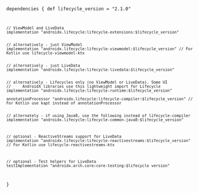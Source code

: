 

<code>
  
dependencies {
    def lifecycle_version = "2.1.0"

    // ViewModel and LiveData
    implementation "androidx.lifecycle:lifecycle-extensions:$lifecycle_version"
	
	
    // alternatively - just ViewModel
    implementation "androidx.lifecycle:lifecycle-viewmodel:$lifecycle_version" // For Kotlin use lifecycle-viewmodel-ktx
	
	
    // alternatively - just LiveData
    implementation "androidx.lifecycle:lifecycle-livedata:$lifecycle_version"
	
	
    // alternatively - Lifecycles only (no ViewModel or LiveData). Some UI
    //     AndroidX libraries use this lightweight import for Lifecycle
    implementation "androidx.lifecycle:lifecycle-runtime:$lifecycle_version"

    annotationProcessor "androidx.lifecycle:lifecycle-compiler:$lifecycle_version" // For Kotlin use kapt instead of annotationProcessor
	
	
    // alternately - if using Java8, use the following instead of lifecycle-compiler
    implementation "androidx.lifecycle:lifecycle-common-java8:$lifecycle_version"



    // optional - ReactiveStreams support for LiveData
    implementation "androidx.lifecycle:lifecycle-reactivestreams:$lifecycle_version" // For Kotlin use lifecycle-reactivestreams-ktx



    // optional - Test helpers for LiveData
    testImplementation "androidx.arch.core:core-testing:$lifecycle_version"
}

</code>




